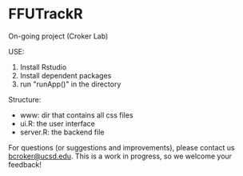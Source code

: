 # FFUTrackR
On-going project (Croker Lab)

USE:
1. Install Rstudio
2. Install dependent packages
3. run "runApp()" in the directory

Structure:
 - www: dir that contains all css files
 - ui.R: the user interface
 - server.R: the backend file

For questions (or suggestions and improvements), please contact us bcroker@ucsd.edu. This is a work in progress, so we welcome your feedback!
